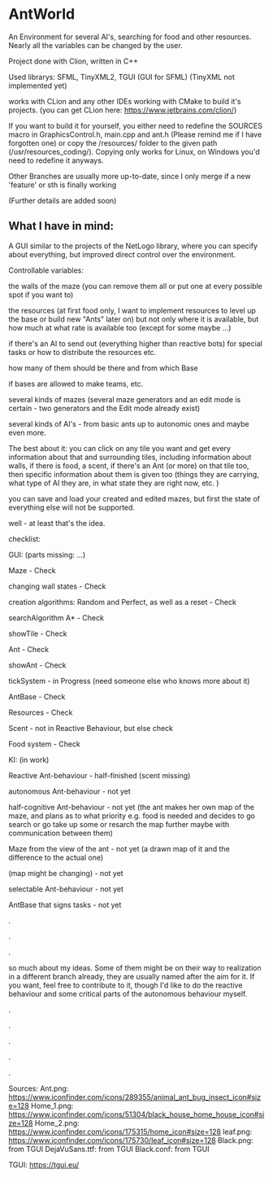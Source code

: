 # AntWorld
An Environment for several AI's, searching for food and other resources.
Nearly all the variables can be changed by the user.


Project done with Clion, written in C++

Used librarys: SFML, TinyXML2, TGUI (GUI for SFML)
(TinyXML not implemented yet)



works with CLion and any other IDEs working with CMake to build it's projects.
(you can get CLion here: https://www.jetbrains.com/clion/)



If you want to build it for yourself, you either need to redefine the 
SOURCES macro in GraphicsControl.h, main.cpp and ant.h (Please remind me 
if I have forgotten one) or copy the /resources/ folder to the given 
path (/usr/resources_coding/). Copying only works for Linux, on 
Windows you'd need to redefine it anyways.



Other Branches are usually more up-to-date, since I only merge if a 
new 'feature' or sth is finally working




(Further details are added soon)



## What I have in mind:

A GUI similar to the projects of the NetLogo library, where you can 
specify about everything, but improved direct control over the environment. 


Controllable variables:

the walls of the maze (you can remove them all or put one at every 
possible spot if you want to)

the resources (at first food only, I want to implement resources to level 
up the base or build new "Ants" later on) but not only where it is 
available, but how much at what rate is available too (except for 
some maybe ...)

if there's an AI to send out (everything higher than reactive bots) 
for special tasks or how to distribute the resources etc.

how many of them should be there and from which Base

if bases are allowed to make teams, etc.

several kinds of mazes (several maze generators and an edit mode is 
certain - two generators and the Edit mode already exist)

several kinds of AI's - from basic ants up to autonomic ones and maybe 
even more.

The best about it: you can click on any tile you want and get every 
information about that and surrounding tiles, including information 
about walls, if there is food, a scent, if there's an Ant (or more) 
on that tile too, then specific information about them is given too 
(things they are carrying, what type of AI they are, in what state
they are right now, etc. )

you can save and load your created and edited mazes, but first the 
state of everything else will not be supported.

well - at least that's the idea.


checklist:

GUI: (parts missing: ...)

Maze - Check

changing wall states - Check

creation algorithms: Random and Perfect, as well as a reset - Check

searchAlgorithm A* - Check

showTile - Check

Ant - Check

showAnt - Check

tickSystem - in Progress (need someone else who knows more about it)

AntBase - Check

Resources - Check

Scent - not in Reactive Behaviour, but else check

Food system - Check



KI: (in work)

Reactive Ant-behaviour - half-finished (scent missing)

autonomous Ant-behaviour - not yet

half-cognitive Ant-behaviour - not yet
(the ant makes her own map of the maze, and plans as to what priority e.g. food is needed and decides to go search or go take up some or resarch the map further maybe with communication between them)

Maze from the view of the ant - not yet
(a drawn map of it and the difference to the actual one)

(map might be changing) - not yet

selectable Ant-behaviour - not yet

AntBase that signs tasks - not yet

.

.

.

so much about my ideas. Some of them might be on their way to 
realization in a different branch already, they are usually named 
after the aim for it. If you want, feel free to contribute to it, 
though I'd like to do the reactive behaviour and some critical parts 
of the autonomous behaviour myself.

.

.

.

.

.

Sources:
Ant.png: https://www.iconfinder.com/icons/289355/animal_ant_bug_insect_icon#size=128
Home_1.png: https://www.iconfinder.com/icons/51304/black_house_home_house_icon#size=128
Home_2.png: https://www.iconfinder.com/icons/175315/home_icon#size=128
leaf.png: https://www.iconfinder.com/icons/175730/leaf_icon#size=128
Black.png: from TGUI
DejaVuSans.ttf: from TGUI
Black.conf: from TGUI

TGUI: https://tgui.eu/

